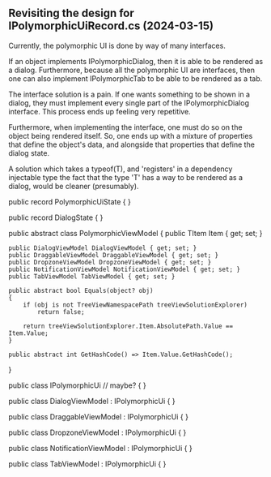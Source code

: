 Revisiting the design for IPolymorphicUiRecord.cs (2024-03-15)
--------------------------------------------------------------

Currently, the polymorphic UI is done by way of many interfaces.

If an object implements IPolymorphicDialog, then it is able to be rendered
as a dialog. Furthermore, because all the polymorphic UI are interfaces, then
one can also implement IPolymorphicTab to be able to be rendered as a tab.

The interface solution is a pain. If one wants something to be shown in a dialog,
they must implement every single part of the IPolymorphicDialog interface. This process
ends up feeling very repetitive.

Furthermore, when implementing the interface, one must do so on the object being rendered
itself. So, one ends up with a mixture of properties that define the object's data,
and alongside that properties that define the dialog state.

A solution which takes a typeof(T), and 'registers' in a dependency injectable type
the fact that the type 'T' has a way to be rendered as a dialog, would be cleaner (presumably).

public record PolymorphicUiState
{
}

public record DialogState
{
}

public abstract class PolymorphicViewModel<TItem>
{
	public TItem Item { get; set; }

	public DialogViewModel DialogViewModel { get; set; }
	public DraggableViewModel DraggableViewModel { get; set; }
	public DropzoneViewModel DropzoneViewModel { get; set; }
	public NotificationViewModel NotificationViewModel { get; set; }
	public TabViewModel TabViewModel { get; set; }

	public abstract bool Equals(object? obj)
    {
        if (obj is not TreeViewNamespacePath treeViewSolutionExplorer)
            return false;

        return treeViewSolutionExplorer.Item.AbsolutePath.Value == Item.Value;
    }

    public abstract int GetHashCode() => Item.Value.GetHashCode();
}

public class IPolymorphicUi // maybe?
{
}

public class DialogViewModel : IPolymorphicUi
{
}

public class DraggableViewModel : IPolymorphicUi
{
}

public class DropzoneViewModel : IPolymorphicUi
{
}

public class NotificationViewModel : IPolymorphicUi
{
}

public class TabViewModel : IPolymorphicUi
{
}





